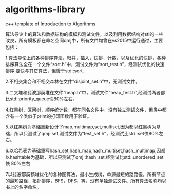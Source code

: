 # algorithms-library
c++ template of Introduction to Algorithms

算法导论上的算法和数据结构的模板和测试文件，以及利用数据结构对stl的一些改良，所有模板都在命名空间qmj中，所有文件均曾在vs2015中运行通过，主要包括：

1.算法导论上的各种排序算法，归并，插入，快排，计数，以及优化的快排，各种排序算法全在一个文件“sort.h”中，测试文件为“sort_test.h”，经测试优化的快速排序
要快与其它算法，但慢于std::sort.

2.不相交集合和不相交森林在文件“disjoint_set.h”中，无测试文件。

3.二叉堆和斐波那契堆在文件“heap.h”中，测试文件“heap_test.h",经测试两者都比std::priority_queue快80%左右。

4.红黑树，区间树，顺序统计数，都在同名文件中，没有独立测试文件，但类中都含有一个类似于print的打印函数用于验证。

5.以红黑树为基础重新设计了map,multimap,set,multiset,因为都以红黑树为基础，所以只测试了qmj::set,测试文件为“test_set.h”，经测试比std::set快80%左右。

6.以哈希表为基础重写hash_set,hash_map,hash_multiset,hash_multimap,因都以hashtable为基础，所以只测试了qmj::hash_set,经测试比std::unordered_set快
80%左右

7以斐波那契额堆优化的各种图算法，最小生成树，单源最短的路路径，所有节点的最短路径，拓扑排序，BFS，DFS，等，没有单独测试文件。所有算法名称均以书上的名字命名。


